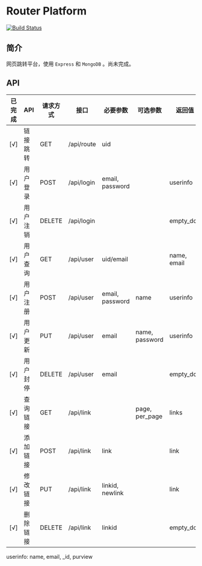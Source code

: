 Router Platform
===============

[![Build Status](https://travis-ci.org/kasora/router-platform.svg?branch=master)](https://travis-ci.org/kasora/router-platform)


## 简介
网页跳转平台，使用 `Express` 和 `MongoDB` 。尚未完成。

## API
|已完成|API|请求方式|接口|必要参数|可选参数|返回值|所需权限|
|------|---|-------|----|-------|-------|------|------|
|[√]|链接跳转|GET|/api/route|uid| | |guest+|
|[√]|用户登录|POST|/api/login|email, password| |userinfo|guest|
|[√]|用户注销|DELETE|/api/login| | |empty_doc|owner|
|[√]|用户查询|GET|/api/user|uid/email| |name, email|guest+|
|[√]|用户注册|POST|/api/user|email, password|name|userinfo|guest|
|[√]|用户更新|PUT|/api/user|email|name, password|userinfo|owner+|
|[√]|用户封停|DELETE|/api/user|email| |empty_doc|admin|
|[√]|查询链接|GET|/api/link| |page, per_page|links|owner+|
|[√]|添加链接|POST|/api/link|link| |link|user+|
|[√]|修改链接|PUT|/api/link|linkid, newlink| |link|owner+|
|[√]|删除链接|DELETE|/api/link|linkid| |empty_doc|owner+|

userinfo: name, email, _id, purview
